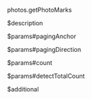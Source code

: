 photos.getPhotoMarks

$description


$params#pagingAnchor


$params#pagingDirection


$params#count


$params#detectTotalCount


$additional
